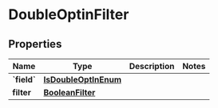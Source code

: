 
# DoubleOptinFilter

## Properties
| Name | Type | Description | Notes |
| ------------ | ------------- | ------------- | ------------- |
| **&#x60;field&#x60;** | [**IsDoubleOptInEnum**](IsDoubleOptInEnum.md) |  |  |
| **filter** | [**BooleanFilter**](BooleanFilter.md) |  |  |



